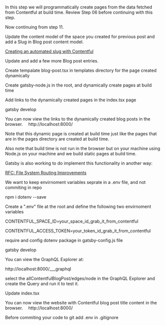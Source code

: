 In this step we will programmatically create pages from the data fetched from Contentful at build time. Review Step 06 before continuing with this step.

Now continuing from step 11.

Update the content model of the space you created for previous post and add a Slug in Blog post content model.

[Creating an automated slug with Contentful](https://www.contentful.com/blog/2019/11/29/creating-automated-slug-with-contentful/)

Update and add a few more Blog post entries.

Create tempalate blog-post.tsx in templates directory for the page created dynamically

Create gatsby-node.js in the root, and dynamically create pages at build time

Add links to the dynamically created pages in the index.tsx page

gatsby develop

You can now view the links to the dynamically created blog posts in the browser.
⠀
http://localhost:8000/

Note that this dynamic page is created at build time just like the pages that are in the pages directory are created at build time.

Also note that build time is not run in the browser but on your machine using Node.js on your machine and we build static pages at build time.

Gatsby is also working to do implement this functionality in another way:

[RFC: File System Routing Improvements](https://github.com/gatsbyjs/gatsby/pull/24463)




We want to keep envirnoment variables seprate in a .env file, and not commiting in repo

 npm i dotenv --save

 Create a ".env" file at the root and define the following two envirnoment variables

CONTENTFUL_SPACE_ID=your_space_id_grab_it_from_contentful

CONTENTFUL_ACCESS_TOKEN=your_token_id_grab_it_from_contentful

require and config dotenv package in gatsby-config.js file


gatsby develop

You can view the GraphQL Explorer at:

http://localhost:8000/___graphql

select the allContentfulBlogPost/edges/node in the GraphQL Explorer and create the Query and run it to test it.

Update index.tsx

You can now view the website with Contentful blog post title content in the browser.
⠀
http://localhost:8000/

Before commiting your code to git add .env in .gitignore

